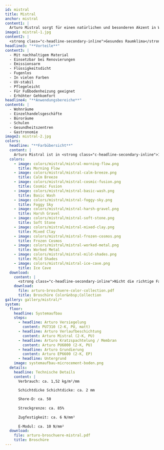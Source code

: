 ```yaml
---
id: mistral
title: Mistral
anchor: mistral
content1: |
  Arturo Mistral sorgt für einen natürlichen und besonderen Akzent in Wohn- und Büroräumen, Einzelhandelsgeschäften und Restaurants. Die farbige, UV-stabile, lösemittelfreie 2-komponentige Verlaufbeschichtung auf Basis von Polyurethanharz hat eine natürliche, mineralische Ausstrahlung. Diese entsteht durch einen recycelten, nachwachsenden Rohstoff, durch den eine robuste, raue Ausstrahlung mit einer changierenden Oberfläche geschaffen wird. Durch dieses gewisse Extra unterscheidet sich Arturo Mistral von den anderen Beschichtungen ihrer Klasse - und behält dennoch die typischen Produkteigenschaften einer PU-Verlaufbeschichtung bei.
image1: mistral-1.jpg
content2: |
  <strong class="c-headline-secondary-inline">Gesundes Raumklima</strong>: Arturo strebt die Entwicklung der nachhaltigsten Kunstharzböden an. Konventionelle Rohstoffe werden kritisch hinterfragt und alternative, nachhaltigere Materialien geprüft. Bei der Arturo Mistral Verlaufbeschichtung wurde der fossile Rohstoff durch eine organische, nachwachsende Komponente ersetzt. Diese verleiht der Beschichtung die markante, raue Ausstrahlung und sorgt für eine authentische, mineralische Oberflächenstruktur. Das Arturo Mistral Bodensystem ist emissionsarm gemäß AgBB und trägt zu einem gesunden Raumklima bei.
headline3: "**Vorteile**"
content3: |
  - Mit nachhaltigem Material
  - Einsetzbar bei Renovierungen
  - Emissionsarm
  - Flüssigkeitsdicht
  - Fugenlos
  - In vielen Farben 
  - UV-stabil
  - Pflegeleicht
  - Für Fußbodenheizung geeignet
  - Erhöhter Gehkomfort
headline4: "**Anwendungsbereiche**"
content4: |
  - Wohnräume
  - Einzelhandelsgeschäfte
  - Büroräume
  - Schulen
  - Gesundheitszentren
  - Gastronomie
image2: mistral-2.jpg
colors:
  headline: "**Farbübersicht**"
  content: |
    Arturo Mistral ist in <strong class="c-headline-secondary-inline">12 Farben</strong> lieferbar. Bei der Applikation werden zwei Farben miteinander gemischt, wodurch der Betonlook von Arturo Mistral entsteht. Im Zusammenspiel mit einem recycelten, nachwachsenden Zusatzstoff, entstehen einzigartige Farbschattierungen und das natürliche Aussehen von Arturo Mistral.
  colors:
    - image: colors/mistral/mistral-morning-flow.png
      title: Morning Flow
    - image: colors/mistral/mistral-calm-breeze.png
      title: Calm Breeze
    - image: colors/mistral/mistral-cosmic-fusion.png
      title: Cosmic Fusion
    - image: colors/mistral/mistral-basic-wash.png
      title: Basic Wash
    - image: colors/mistral/mistral-foggy-sky.png
      title: Foggy Sky
    - image: colors/mistral/mistral-harsh-gravel.png
      title: Harsh Gravel
    - image: colors/mistral/mistral-soft-stone.png
      title: Soft Stone
    - image: colors/mistral/mistral-mixed-clay.png
      title: Mixed Clay
    - image: colors/mistral/mistral-frozen-cosmos.png
      title: Frozen Cosmos
    - image: colors/mistral/mistral-worked-metal.png
      title: Worked Metal
    - image: colors/mistral/mistral-mild-shades.png
      title: Mild Shades
    - image: colors/mistral/mistral-ice-cave.png
      title: Ice Cave
  download:
    content: |
      <strong class="c-headline-secondary-inline">Nicht die richtige Farbe dabei?</strong> Hier finden Sie die gesamte Farbauswahl:
    download:
      file: arturo-broschuere-color-collection.pdf
      title: Broschüre Color&nbsp;Collection
gallery: gallery/mistral/*
system:
  floor:
    headline: Systemaufbau
    steps:
      - headline: Arturo Versiegelung
        content: PU7310 (2-K, PU, matt)
      - headline: Arturo Verlaufbeschichtung
        content: Arturo Mistral (2-K, PU)
      - headline: Arturo Kratzspachtelung / Membran
        content: Arturo PU6000 (2-K, PU)
      - headline: Arturo Grundierung
        content: Arturo EP6600 (2-K, EP)
      - headline: Untergrund
    image: systemaufbau-microcement-boden.png
  details:
    headline: Technische Details
    content: |
      Verbrauch: ca. 1,52 kg/m²/mm

      Schichtdicke Schichtdicke: ca. 2 mm
      
      Shore-D: ca. 50
      
      Streckgrenze: ca. 85%
      
      Zugfestigkeit: ca. 6 N/mm²
      
      E-Modul: ca. 10 N/mm²
  download:
    file: arturo-broschuere-mistral.pdf
    title: Broschüre
---
```

